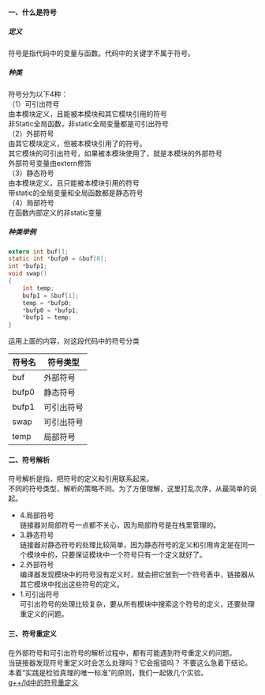 #### 一、什么是符号
##### 定义
符号是指代码中的变量与函数。代码中的关键字不属于符号。  
##### 种类
符号分为以下4种：  
（1）可引出符号  
由本模块定义，且能被本模块和其它模块引用的符号  
非Static全局函数，非static全局变量都是可引出符号  
（2）外部符号  
由其它模块定义，但被本模块引用了的符号。  
其它模块的可引出符号，如果被本模块使用了，就是本模块的外部符号  
外部符号变量由extern修饰  
（3）静态符号  
由本模块定义，且只能被本模块引用的符号  
带static的全局变量和全局函数都是静态符号  
（4）局部符号  
在函数内部定义的非static变量  
##### 种类举例  

```c
extern int buf[];
static int *bufp0 = &buf[0];
int *bufp1;
void swap()
{
	int temp;
	bufp1 = &buf[1];
	temp = *bufp0;
	*bufp0 = *bufp1;
	*bufp1 = temp;
}
```
运用上面的内容，对这段代码中的符号分类

|符号名|符号类型|
|---|---|
|buf|外部符号|
|bufp0|静态符号|
|bufp1|可引出符号|
|swap|可引出符号|
|temp|局部符号|

#### 二、符号解析

符号解析是指，把符号的定义和引用联系起来。  
不同的符号类型，解析的策略不同。为了方便理解，这里打乱次序，从最简单的说起。  
 - 4.局部符号  
链接器对局部符号一点都不关心，因为局部符号是在栈里管理的。  
 - 3.静态符号  
链接器对静态符号的处理比较简单，因为静态符号的定义和引用肯定是在同一个模块中的，只要保证模块中一个符号只有一个定义就好了。  
 - 2.外部符号  
编译器发现模块中的符号没有定义时，就会把它放到一个符号表中，链接器从其它模块中找出这些符号的定义。  
 - 1.可引出符号  
可引出符号的处理比较复杂，要从所有模块中搜索这个符号的定义，还要处理重定义的问题。  

#### 三、符号重定义
在外部符号和可引出符号的解析过程中，都有可能遇到符号重定义的问题。  
当链接器发现符号重定义时会怎么处理吗？它会报错吗？ 不要这么急着下结论。  
本着“实践是检验真理的唯一标准”的原则，我们一起做几个实验。  
[g++/ld中的符号重定义](http://windmissing.github.io/compile/2015-04/symbol-redifine-in-g++-ld.html)
